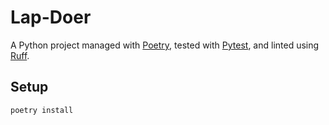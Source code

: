 # Lap-Doer

A Python project managed with [Poetry](https://python-poetry.org/), tested with [Pytest](https://docs.pytest.org/), and linted using [Ruff](https://docs.astral.sh/ruff/).

## Setup

```bash
poetry install


